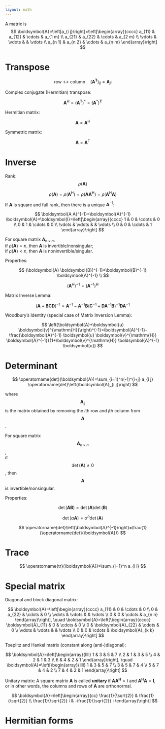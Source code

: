 ```yaml
---
layout: math
---
```

A matrix is
$$
\boldsymbol{A}=\left[a_{i j}\right]=\left[\begin{array}{cccc}
a_{11} & a_{12} & \cdots & a_{1 m} \\
a_{21} & a_{22} & \cdots & a_{2 m} \\
\vdots & \vdots & & \vdots \\
a_{n 1} & a_{n 2} & \cdots & a_{n m}
\end{array}\right]
$$

# Transpose

$$
\text{row}\leftrightarrow\text{column} \quad \left(\boldsymbol{A}^{\mathbf{T}}\right)_{i j}=\boldsymbol{A}_{j i}
$$

Complex conjugate (Hermitian) transpose:

$$
\boldsymbol{A}^{\mathrm{H}}=\left(\boldsymbol{A}^{\mathbf{T}}\right)^*=\left(\boldsymbol{A}^*\right)^\mathbf{T}
$$

Hermitian matrix:

$$
\boldsymbol{A}=\boldsymbol{A}^{\mathrm{H}}
$$

Symmetric matrix:

$$
\boldsymbol{A}=\boldsymbol{A}^{\mathrm{T}}
$$

# Inverse  
Rank: $$\rho(\boldsymbol{A})$$

$$
\rho(\boldsymbol{A})=\rho\left(\boldsymbol{A}^{\mathrm{H}}\right)=\rho\left(\boldsymbol{A A}^{\mathrm{H}}\right)=\rho\left(\boldsymbol{A}^{\mathrm{H}} \boldsymbol{A}\right)
$$

If $\boldsymbol{A}$ is square and full rank, then there is a unique $\boldsymbol{A}^{-1}$:

$$
\boldsymbol{A A}^{-1}=\boldsymbol{A}^{-1} \boldsymbol{A}=\boldsymbol{I}=\left[\begin{array}{cccc}
1 & 0 & \cdots & 0 \\
0 & 1 & \cdots & 0 \\
\vdots & \vdots & & \vdots \\
0 & 0 & \cdots & 1
\end{array}\right]
$$

For square matrix $\boldsymbol{A}_{n\times n}$,  
if $\rho(\boldsymbol{A})=n$, then $\boldsymbol{A}$ is invertible/nonsingular;  
if $\rho(\boldsymbol{A})<n$, then $\boldsymbol{A}$ is noninvertible/singular.

Properties:

$$
(\boldsymbol{A} \boldsymbol{B})^{-1}=\boldsymbol{B}^{-1} \boldsymbol{A}^{-1} \\
$$

$$
\left(\boldsymbol{A}^{\mathrm{H}}\right)^{-1}=\left(\boldsymbol{A}^{-1}\right)^{\mathrm{H}}
$$

Matrix Inverse Lemma:

$$
(\boldsymbol{A+B C D})^{-1}=\boldsymbol{A}^{-1}-\boldsymbol{A}^{-1} \boldsymbol{B}\left(\boldsymbol{C}^{-1}+\boldsymbol{D A}^{-1} \boldsymbol{B}\right)^{-1} \boldsymbol{D A}^{-1}
$$

Woodbury’s Identity (special case of Matrix Inversion Lemma):

$$
\left(\boldsymbol{A}+\boldsymbol{u} \boldsymbol{v}^{\mathrm{H}}\right)^{-1}=\boldsymbol{A}^{-1}-\frac{\boldsymbol{A}^{-1} \boldsymbol{u} \boldsymbol{v}^{\mathrm{H}} \boldsymbol{A}^{-1}}{1+\boldsymbol{v}^{\mathrm{H}} \boldsymbol{A}^{-1} \boldsymbol{u}}
$$

# Determinant

$$
\operatorname{det}(\boldsymbol{A})=\sum_{i=1}^n(-1)^{i+j} a_{i j} \operatorname{det}\left(\boldsymbol{A}_{i j}\right)
$$

where $$\boldsymbol{A}_{i j}$$ is the matrix obtained by removing the $i$th row and $j$th column from $$\boldsymbol{A}$$.

For square matrix $$\boldsymbol{A}_{n\times n}$$,  
if $$\operatorname{det}(\boldsymbol{A}) \neq 0$$, then $$\boldsymbol{A}$$ is invertible/nonsingular.

Properties:

$$
\operatorname{det}(\boldsymbol{A} \boldsymbol{B})=\operatorname{det}(\boldsymbol{A}) \operatorname{det}(\boldsymbol{B})
$$

$$
\operatorname{det}(\alpha \boldsymbol{A})=\alpha^n \operatorname{det}(\boldsymbol{A})
$$

$$
\operatorname{det}\left(\boldsymbol{A}^{-1}\right)=\frac{1}{\operatorname{det}(\boldsymbol{A})}
$$

# Trace

$$
\operatorname{tr}(\boldsymbol{A})=\sum_{i=1}^n a_{i i}
$$

# Special matrix

Diagonal and block diagonal matrix:

$$
\boldsymbol{A}=\left[\begin{array}{cccc}
a_{11} & 0 & \cdots & 0 \\
0 & a_{22} & \cdots & 0 \\
\vdots & \vdots & & \vdots \\
0 & 0 & \cdots & a_{n n}
\end{array}\right], \quad \boldsymbol{A}=\left[\begin{array}{cccc}
\boldsymbol{A}_{11} & 0 & \cdots & 0 \\
0 & \boldsymbol{A}_{22} & \cdots & 0 \\
\vdots & \vdots & & \vdots \\
0 & 0 & \cdots & \boldsymbol{A}_{k k}
\end{array}\right]
$$

Toeplitz and Hankel matrix (constant along (anti-)diagonal):

$$
\boldsymbol{A}=\left[\begin{array}{llll}
1 & 3 & 5 & 7 \\
2 & 1 & 3 & 5 \\
4 & 2 & 1 & 3 \\
6 & 4 & 2 & 1
\end{array}\right], \quad \boldsymbol{A}=\left[\begin{array}{llll}
1 & 3 & 5 & 7 \\
3 & 5 & 7 & 4 \\
5 & 7 & 4 & 2 \\
7 & 4 & 2 & 1
\end{array}\right]
$$

Unitary matrix: A square matrix $\boldsymbol{A}$ is called **unitary** if $\boldsymbol{A A ^ { H }}=I$ and $\boldsymbol{A}^{\mathrm{H}} \boldsymbol{A}=\boldsymbol{I}$, or in other words, the columns and rows of $\boldsymbol{A}$ are orthonormal.

$$
\boldsymbol{A}=\left[\begin{array}{cc}
\frac{1}{\sqrt{2}} & \frac{1}{\sqrt{2}} \\
\frac{1}{\sqrt{2}} i & -\frac{1}{\sqrt{2}} i
\end{array}\right]
$$

# Hermitian forms


